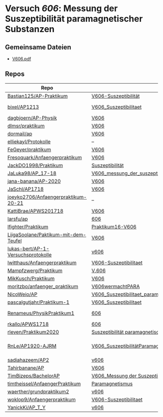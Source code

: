 # Versuch *606*: Messung der Suszeptibilität paramagnetischer Substanzen

## Gemeinsame Dateien
- [V606.pdf](https://docs.google.com/viewer?url=https://raw.githubusercontent.com/Bastian125/AP-Praktikum/master/V606-Suszeptibilit%C3%A4t/V606.pdf)

## Repos

|                                        Repo                                        |                                                                                           Ordner                                                                                            |                                                                                                                                                                                                                                                                                     PDFs                                                                                                                                                                                                                                                                                      |
|------------------------------------------------------------------------------------|---------------------------------------------------------------------------------------------------------------------------------------------------------------------------------------------|-------------------------------------------------------------------------------------------------------------------------------------------------------------------------------------------------------------------------------------------------------------------------------------------------------------------------------------------------------------------------------------------------------------------------------------------------------------------------------------------------------------------------------------------------------------------------------|
|[Bastian125/AP-Praktikum](../repo/Bastian125/AP-Praktikum)                          |[V606-Suszeptibilität](https://github.com/Bastian125/AP-Praktikum/tree/master/V606-Suszeptibilit%C3%A4t)                                                                                     |–                                                                                                                                                                                                                                                                                                                                                                                                                                                                                                                                                                              |
|[bixel/AP1213](../repo/bixel/AP1213)                                                |[V606_Suszeptibilitaet](https://github.com/bixel/AP1213/tree/master/V606_Suszeptibilitaet)                                                                                                   |[00_protokoll.pdf](https://docs.google.com/viewer?url=https://raw.githubusercontent.com/bixel/AP1213/master/V606_Suszeptibilitaet/00_protokoll.pdf)<br/>[anleitung_V606.pdf](https://docs.google.com/viewer?url=https://raw.githubusercontent.com/bixel/AP1213/master/V606_Suszeptibilitaet/anleitung_V606.pdf)                                                                                                                                                                                                                                                                |
|[dagbjoern/AP-Physik](../repo/dagbjoern/AP-Physik)                                  |[V606](https://github.com/dagbjoern/AP-Physik/tree/master/V606)                                                                                                                              |–                                                                                                                                                                                                                                                                                                                                                                                                                                                                                                                                                                              |
|[dlmsr/praktikum](../repo/dlmsr/praktikum)                                          |[V606](https://github.com/dlmsr/praktikum/tree/master/V606)                                                                                                                                  |–                                                                                                                                                                                                                                                                                                                                                                                                                                                                                                                                                                              |
|[dormail/ap](../repo/dormail/ap)                                                    |[V606](https://github.com/dormail/ap/tree/main/V606)                                                                                                                                         |[main.pdf](https://docs.google.com/viewer?url=https://raw.githubusercontent.com/NicoWeio/awesome-ap-pdfs/main/dormail%E2%88%95ap/606/main.pdf) \*                                                                                                                                                                                                                                                                                                                                                                                                                              |
|[elliekayl/Protokolle](../repo/elliekayl/Protokolle)                                |–                                                                                                                                                                                            |[V606_Suszeptibilitaet_paramagnetischer_Substanzen.pdf](https://docs.google.com/viewer?url=https://raw.githubusercontent.com/elliekayl/Protokolle/master/V400-703/V606_Suszeptibilitaet_paramagnetischer_Substanzen.pdf)                                                                                                                                                                                                                                                                                                                                                       |
|[FeGeyer/praktikum](../repo/FeGeyer/praktikum)                                      |[V606](https://github.com/FeGeyer/praktikum/tree/master/4_Semester/V606)                                                                                                                     |[V606.pdf](https://docs.google.com/viewer?url=https://raw.githubusercontent.com/FeGeyer/praktikum/master/4_Semester/PDF-Dateien/V606.pdf)                                                                                                                                                                                                                                                                                                                                                                                                                                      |
|[Fresoquark/Anfaengerpraktikum](../repo/Fresoquark/Anfaengerpraktikum)              |[V606](https://github.com/Fresoquark/Anfaengerpraktikum/tree/master/V606)                                                                                                                    |[main.pdf](https://docs.google.com/viewer?url=https://raw.githubusercontent.com/NicoWeio/awesome-ap-pdfs/main/Fresoquark%E2%88%95Anfaengerpraktikum/606/main.pdf) \*                                                                                                                                                                                                                                                                                                                                                                                                           |
|[JackDO1998/Praktikum](../repo/JackDO1998/Praktikum)                                |[Suszeptibilität](https://github.com/JackDO1998/Praktikum/tree/main/Suszeptibilit%C3%A4t)                                                                                                    |[main.pdf](https://docs.google.com/viewer?url=https://raw.githubusercontent.com/JackDO1998/Praktikum/main/Suszeptibilit%C3%A4t/main.pdf)                                                                                                                                                                                                                                                                                                                                                                                                                                       |
|[JaLuka98/AP_17-18](../repo/JaLuka98/AP_17-18)                                      |[V606_messung_der_suszeptibilitaet_paramagnetischer_substanzen](https://github.com/JaLuka98/AP_17-18/tree/master/V606_messung_der_suszeptibilitaet_paramagnetischer_substanzen)              |–                                                                                                                                                                                                                                                                                                                                                                                                                                                                                                                                                                              |
|[jana-banana/AP-2020](../repo/jana-banana/AP-2020)                                  |[V606](https://github.com/jana-banana/AP-2020/tree/main/we%20did%20that/V606)                                                                                                                |[main.pdf](https://docs.google.com/viewer?url=https://raw.githubusercontent.com/NicoWeio/awesome-ap-pdfs/main/jana-banana%E2%88%95AP-2020/606/main.pdf) \*                                                                                                                                                                                                                                                                                                                                                                                                                     |
|[JaSchl/AP1718](../repo/JaSchl/AP1718)                                              |[V606](https://github.com/JaSchl/AP1718/tree/master/V606)                                                                                                                                    |[V606.pdf](https://docs.google.com/viewer?url=https://raw.githubusercontent.com/JaSchl/AP1718/master/V606/V606.pdf)                                                                                                                                                                                                                                                                                                                                                                                                                                                            |
|[joeyko2706/Anfaengerpraktikum-20-21](../repo/joeyko2706/Anfaengerpraktikum-20-21)  |–                                                                                                                                                                                            |[v606.pdf](https://docs.google.com/viewer?url=https://raw.githubusercontent.com/joeyko2706/Anfaengerpraktikum-20-21/main/Protokolle/v606.pdf)                                                                                                                                                                                                                                                                                                                                                                                                                                  |
|[KattiBrae/APWS201718](../repo/KattiBrae/APWS201718)                                |[V606](https://github.com/KattiBrae/APWS201718/tree/master/AP2/V606)                                                                                                                         |–                                                                                                                                                                                                                                                                                                                                                                                                                                                                                                                                                                              |
|[larsfu/ap](../repo/larsfu/ap)                                                      |[606](https://github.com/larsfu/ap/tree/master/606)                                                                                                                                          |[main.pdf](https://docs.google.com/viewer?url=https://raw.githubusercontent.com/NicoWeio/awesome-ap-pdfs/main/larsfu%E2%88%95ap/606/main.pdf) \*                                                                                                                                                                                                                                                                                                                                                                                                                               |
|[lfighter/Praktikum](../repo/lfighter/Praktikum)                                    |[Praktikum16-V606](https://github.com/lfighter/Praktikum/tree/master/Praktikum16-V606)                                                                                                       |–                                                                                                                                                                                                                                                                                                                                                                                                                                                                                                                                                                              |
|[LiigaSoolane/Paktikum-mit-dem-Teufel](../repo/LiigaSoolane/Paktikum-mit-dem-Teufel)|[V606](https://github.com/LiigaSoolane/Paktikum-mit-dem-Teufel/tree/main/V606)                                                                                                               |[main.pdf](https://docs.google.com/viewer?url=https://raw.githubusercontent.com/NicoWeio/awesome-ap-pdfs/main/LiigaSoolane%E2%88%95Paktikum-mit-dem-Teufel/606/main.pdf) \*                                                                                                                                                                                                                                                                                                                                                                                                    |
|[lukas-bert/AP-1-Versuchsprotokolle](../repo/lukas-bert/AP-1-Versuchsprotokolle)    |[v606](https://github.com/lukas-bert/AP-1-Versuchsprotokolle/tree/main/v606)                                                                                                                 |–                                                                                                                                                                                                                                                                                                                                                                                                                                                                                                                                                                              |
|[lwitthaus/Anfaengerpraktikum](../repo/lwitthaus/Anfaengerpraktikum)                |[V606-Suszeptibilitaet](https://github.com/lwitthaus/Anfaengerpraktikum/tree/master/V606-Suszeptibilitaet)                                                                                   |–                                                                                                                                                                                                                                                                                                                                                                                                                                                                                                                                                                              |
|[Mampfzwerg/Praktikum](../repo/Mampfzwerg/Praktikum)                                |[V.606](https://github.com/Mampfzwerg/Praktikum/tree/master/V.606)                                                                                                                           |[main.pdf](https://docs.google.com/viewer?url=https://raw.githubusercontent.com/Mampfzwerg/Praktikum/master/V.606/latex-template/main.pdf)                                                                                                                                                                                                                                                                                                                                                                                                                                     |
|[MikKusch/Praktikum](../repo/MikKusch/Praktikum)                                    |[V606](https://github.com/MikKusch/Praktikum/tree/master/V606)                                                                                                                               |–                                                                                                                                                                                                                                                                                                                                                                                                                                                                                                                                                                              |
|[moritzbo/anfaenger_praktikum](../repo/moritzbo/anfaenger_praktikum)                |[V606wermachtPARA](https://github.com/moritzbo/anfaenger_praktikum/tree/main/V606wermachtPARA)                                                                                               |–                                                                                                                                                                                                                                                                                                                                                                                                                                                                                                                                                                              |
|[NicoWeio/AP](../repo/NicoWeio/AP)                                                  |[V606_Suszeptibilitaet_paramagnetischer_Substanzen](https://github.com/NicoWeio/AP/tree/gh-pages/V606_Suszeptibilitaet_paramagnetischer_Substanzen)                                          |[main.pdf](https://docs.google.com/viewer?url=https://raw.githubusercontent.com/NicoWeio/AP/gh-pages/V606_Suszeptibilitaet_paramagnetischer_Substanzen/build/main.pdf)                                                                                                                                                                                                                                                                                                                                                                                                         |
|[pascalgutjahr/Praktikum-1](../repo/pascalgutjahr/Praktikum-1)                      |[V606_Suszeptibilitaet](https://github.com/pascalgutjahr/Praktikum-1/tree/master/V606_Suszeptibilitaet)                                                                                      |–                                                                                                                                                                                                                                                                                                                                                                                                                                                                                                                                                                              |
|[Renameus/PhysikPraktikum1](../repo/Renameus/PhysikPraktikum1)                      |[606](https://github.com/Renameus/PhysikPraktikum1/tree/master/Versuche/606)                                                                                                                 |[protokoll - Copy.pdf](https://docs.google.com/viewer?url=https://raw.githubusercontent.com/Renameus/PhysikPraktikum1/master/Versuche/606/protokoll%20-%20Copy.pdf)<br/>[protokoll.pdf](https://docs.google.com/viewer?url=https://raw.githubusercontent.com/Renameus/PhysikPraktikum1/master/Versuche/606/protokoll.pdf)                                                                                                                                                                                                                                                      |
|[rkallo/APWS1718](../repo/rkallo/APWS1718)                                          |[606](https://github.com/rkallo/APWS1718/tree/master/606)                                                                                                                                    |[main.pdf](https://docs.google.com/viewer?url=https://raw.githubusercontent.com/rkallo/APWS1718/master/606/main.pdf)                                                                                                                                                                                                                                                                                                                                                                                                                                                           |
|[rleven/Praktikum2020](../repo/rleven/Praktikum2020)                                |[Suszeptibilität paramagnetischer Stoffe](https://github.com/rleven/Praktikum2020/tree/master/Suszeptibilit%C3%A4t%20paramagnetischer%20Stoffe)                                              |[main.pdf](https://docs.google.com/viewer?url=https://raw.githubusercontent.com/NicoWeio/awesome-ap-pdfs/main/rleven%E2%88%95Praktikum2020/606/main.pdf) \*                                                                                                                                                                                                                                                                                                                                                                                                                    |
|[RnLe/AP1920-AJRM](../repo/RnLe/AP1920-AJRM)                                        |[V606_SuszeptibilitätParamagneten](https://github.com/RnLe/AP1920-AJRM/tree/master/V606_Suszeptibilit%C3%A4tParamagneten)                                                                    |[V606.pdf](https://docs.google.com/viewer?url=https://raw.githubusercontent.com/RnLe/AP1920-AJRM/master/V606_Suszeptibilit%C3%A4tParamagneten/V606.pdf)<br/>[V606_ReneMarcelLehner_AntoniaJoelleBock_ErstabgabeK.pdf](https://docs.google.com/viewer?url=https://raw.githubusercontent.com/RnLe/AP1920-AJRM/master/V606_Suszeptibilit%C3%A4tParamagneten/V606_ReneMarcelLehner_AntoniaJoelleBock_ErstabgabeK.pdf)<br/>[V606a.pdf](https://docs.google.com/viewer?url=https://raw.githubusercontent.com/RnLe/AP1920-AJRM/master/V606_Suszeptibilit%C3%A4tParamagneten/V606a.pdf)|
|[sadiahazeem/AP2](../repo/sadiahazeem/AP2)                                          |[v606](https://github.com/sadiahazeem/AP2/tree/main/Suszeptibilitaet/latex-template/v606)                                                                                                    |–                                                                                                                                                                                                                                                                                                                                                                                                                                                                                                                                                                              |
|[Tahirbanane/AP](../repo/Tahirbanane/AP)                                            |[V606](https://github.com/Tahirbanane/AP/tree/main/V606)                                                                                                                                     |[main.pdf](https://docs.google.com/viewer?url=https://raw.githubusercontent.com/NicoWeio/awesome-ap-pdfs/main/Tahirbanane%E2%88%95AP/606/main.pdf) \*                                                                                                                                                                                                                                                                                                                                                                                                                          |
|[TimBizeps/BachelorAP](../repo/TimBizeps/BachelorAP)                                |[V606_Messung der Suszeptibilität paramagnetischer Substanzen](https://github.com/TimBizeps/BachelorAP/tree/master/V606_Messung%20der%20Suszeptibilit%C3%A4t%20paramagnetischer%20Substanzen)|[V606.pdf](https://docs.google.com/viewer?url=https://raw.githubusercontent.com/TimBizeps/BachelorAP/master/V606_Messung%20der%20Suszeptibilit%C3%A4t%20paramagnetischer%20Substanzen/V606.pdf)                                                                                                                                                                                                                                                                                                                                                                                |
|[timtheissel/AnfaengerPraktikum](../repo/timtheissel/AnfaengerPraktikum)            |[Paramagnetismus](https://github.com/timtheissel/AnfaengerPraktikum/tree/main/Paramagnetismus)                                                                                               |[V606.pdf](https://docs.google.com/viewer?url=https://raw.githubusercontent.com/timtheissel/AnfaengerPraktikum/main/Paramagnetismus/V606.pdf)                                                                                                                                                                                                                                                                                                                                                                                                                                  |
|[waerther/grundpraktikum2](../repo/waerther/grundpraktikum2)                        |[v606](https://github.com/waerther/grundpraktikum2/tree/master/v606)                                                                                                                         |–                                                                                                                                                                                                                                                                                                                                                                                                                                                                                                                                                                              |
|[woklop9/Anfaengerpraktikum](../repo/woklop9/Anfaengerpraktikum)                    |[V606-Suszeptibilitaet](https://github.com/lwitthaus/Anfaengerpraktikum/tree/master/V606-Suszeptibilitaet)                                                                                   |[main.pdf](https://docs.google.com/viewer?url=https://raw.githubusercontent.com/NicoWeio/awesome-ap-pdfs/main/woklop9%E2%88%95Anfaengerpraktikum/606/main.pdf) \*                                                                                                                                                                                                                                                                                                                                                                                                              |
|[YanickKi/AP_T_Y](../repo/YanickKi/AP_T_Y)                                          |[v606](https://github.com/YanickKi/AP_T_Y/tree/main/v606)                                                                                                                                    |[main.pdf](https://docs.google.com/viewer?url=https://raw.githubusercontent.com/NicoWeio/awesome-ap-pdfs/main/YanickKi%E2%88%95AP_T_Y/606/main.pdf) \*                                                                                                                                                                                                                                                                                                                                                                                                                         |
